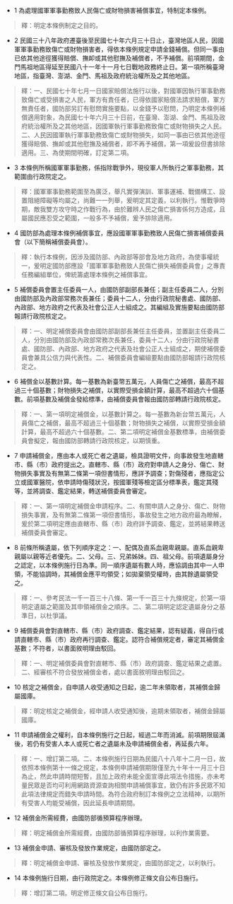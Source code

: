 * 1 為處理國軍軍事勤務致人民傷亡或財物損害補償事宜，特制定本條例。

> 釋：明定本條例制定之目的。

* 2 民國三十八年政府遷臺後至民國七十年六月三十日止，臺灣地區人民，因國軍軍事勤務致傷亡或財物損害者，得依本條例規定申請金錢補償。但同一事由已依其他途徑獲得賠償、撫卹或其他慰撫及補償者，不予補償。前項期間，金門馬祖地區得延至民國八十一年十一月七日戰地政務終止日。第一項所稱臺灣地區，指臺灣、澎湖、金門、馬祖及政府統治權所及之其他地區。

> 釋：一、民國七十年七月一日國家賠償法施行以後，對國軍因執行軍事勤務致傷亡或受損害之人民，軍方有責任者，已得依國家賠償法請求賠償，軍方無責任者，國防部另訂有慰問實施要點，以金錢予以慰問，乃明定本條例補償適用對象，為民國七十年六月三十日前，在臺灣、澎湖、金門、馬祖及政府統治權所及之其他地區，因國軍執行軍事勤務致傷亡或財物損失之人民。二、人民因國軍執行軍事勤務致傷亡或財物損失，如同一事由已依其他途徑獲得賠償、撫卹或其他慰撫及補償者，即不再予補償，第一項爰設但書排除適用。三、為使期間明確，訂定第二項。

* 3 本條例所稱國軍軍事勤務，係指除戰爭外，現役軍人所執行之軍事勤務，其範圍由行政院定之。

> 釋：國軍軍事勤務範圍至為廣泛，舉凡實彈演訓、軍事運補、戰備構工、設置阻絕障礙等均屬之，尚難一一列舉，爰明定其定義，以利執行。惟戰爭時期，敵我雙方攻守時之作戰行為，由於難辨人民之傷亡損害係何方造成，且屬國民應忍受之範圍，一般多不予補償，爰予排除適用。

* 4 國防部為處理本條例補償事宜，應設國軍軍事勤務致人民傷亡損害補償委員會（以下簡稱補償委員會）。

> 釋：執行本條例，因涉及國防部、內政部等部會及地方政府，為使事權統一，爰明定國防部應設「國軍軍事勤務致人民傷亡損失補償委員會」之專責任務編組單位，俾統籌處理本條例之補償事宜。

* 5 補償委員會置主任委員一人，由國防部副部長兼任；副主任委員二人，分別由國防部及內政部常務次長兼任；委員十二人，分由行政院秘書處、國防部、內政部、地方政府之代表及社會公正人士組成之。其編組及實施要點由國防部報請行政院核定之。

> 釋：一、明定補償委員會由國防部副部長兼任主任委員，並置副主任委員二人，分別由國防部及內政部常務次長兼任，委員十二人，分由行政院秘書處、國防部、內政部、地方政府之代表及社會公正人士組成之，期使補償委員會兼具公信力與代表性。二、補償委員會編組要點由國防部報請行政院核定之。

* 6 補償金以基數計算。每一基數為新臺幣五萬元，人員傷亡之補償，最高不超過三十個基數；財物損失之補償，以實際受損金額計算，最高不超過六十個基數。前項基數及補償金發給標準，由補償委員會報由國防部轉請行政院核定。

> 釋：一、第一項明定補償金，以基數計算之。每一基數為新台幣五萬元，人員傷亡之補償，最高不超過三十個基數；財物損失之補償，以實際受損金額計算，最高不超過六十個基數。二、第二項明定補償金基數標準，由補償委員會擬定，報由國防部轉請行政院核定，以期慎重。

* 7 申請補償金，應由本人或死亡者之遺屬，檢具證明文件，向事故發生地直轄市、縣（市）政府提出之。直轄市、縣（市）政府對申請人之身分、傷亡、財物損失事實及有無第二條第一項但書情形，應詳予調查；對傷殘者，應指定公立或國軍醫院，依申請時傷殘狀況，按國軍殘等檢定區分標準表，鑑定其殘等，並將調查、鑑定結果，轉送補償委員會審定。

> 釋：一、第一項明定補償金申請程序。二、有關申請人之身分、傷亡、財物損失事實，及有無第二條第一項但書情形，事故發生之地方政府最為瞭解，爰於第二項明定應由直轄市、縣（市）政府詳予調查、鑑定，並將結果轉送補償委員會審定。

* 8 前條所稱遺屬，依下列順序定之：一、配偶及直系血親卑親屬。直系血親卑親屬以親等近者優先。二、父母。三、兄弟姊妹。四、祖父母。前項遺屬身分之認定，以本條例施行日為準。同一順序遺屬有數人時，應協調由其中一人申領，不能協調時，其補償金應平均領受；如拋棄領受權時，由其餘遺屬領受之。

> 釋：一、參考民法一千一百三十八條、第一千一百三十九條規定，於第一項明定遺屬之範圍及其申領補償金之順序。二、第二項明定認定遺屬身分之基準日，以杜爭議。

* 9 補償委員會對直轄市、縣（市）政府調查、鑑定結果，認有疑義，得自行或請直轄市、縣（市）政府再行調查、鑑定。認符合補償規定者，審定其補償金基數；不符者，以書面敘明理由駁回。

> 釋：一、明定補償委員會對直轄市、縣（市）政府調查、鑑定結果之處置。二、經審核不符合發放補償金者，處以書面敘明理由駁回之。

* 10 核定之補償金，自申請人收受通知之日起，逾二年未領取者，其補償金歸屬國庫。

> 釋：明定核定之補償金，經申請人收受通知後，逾期未領取者，補償金歸屬國庫。

* 11 申請補償金之權利，自本條例施行之日起，經過二年而消滅。前項期限屆滿後，若仍有受害人本人或死亡者之遺屬未及申請補償金者，再延長六年。

> 釋：一、增訂第二項。二、本條例施行日期為民國八十八年十二月一日，故依照本條例第十一條之規定，本條例申請補償期限僅至九十年十一月三十日為止，然此申請時間短暫，且加上政府未能全面宣導此項法令措施，亦未考量民眾是否均可利用網路資源查詢相關申請補償事宜，致仍有許多民眾不知此項法律規定而錯失申請時間。為符合政府制訂本條例之立法精神，以期所有受害人均能受補償，因此延長申請期間。

* 12 補償金所需經費，由國防部循預算程序辦理。

> 釋：明定補償金所需經費，由國防部循預算程序辦理，以利作業需要。

* 13 補償金申請、審核及發放作業規定，由國防部定之。

> 釋：明定補償金申請、審核及發放作業規定，由國防部定之，以利執行。

* 14 本條例施行日期，由行政院定之。本條例修正條文自公布日施行。

> 釋：增訂第二項。明定修正條文自公布日施行。

